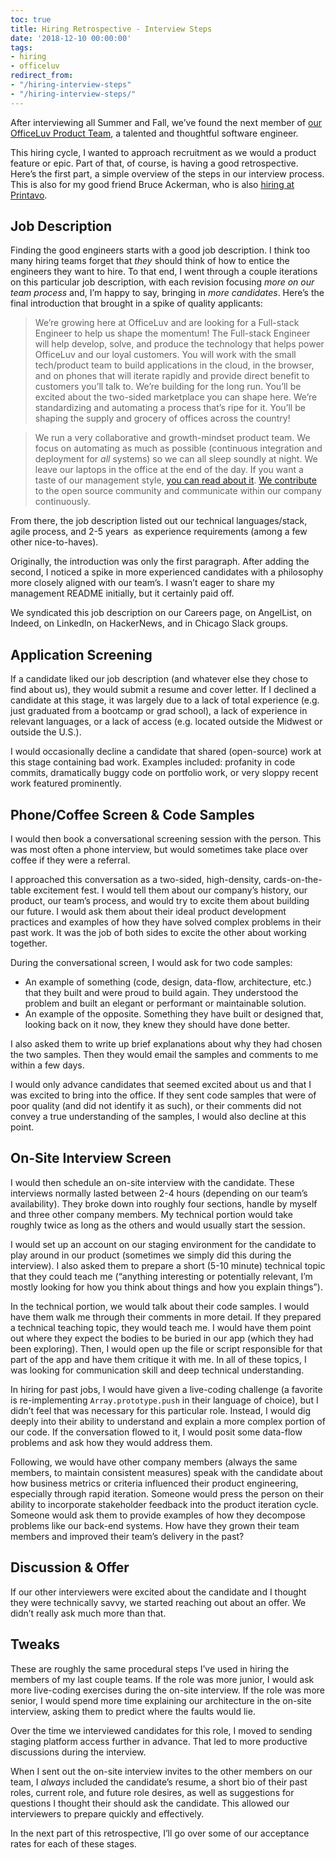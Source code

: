 ```yaml
---
toc: true
title: Hiring Retrospective - Interview Steps
date: '2018-12-10 00:00:00'
tags:
- hiring
- officeluv
redirect_from:
- "/hiring-interview-steps"
- "/hiring-interview-steps/"
---
```


After interviewing all Summer and Fall, we’ve found the next member of [our OfficeLuv Product Team](https://officeluv.github.io), a talented and thoughtful software engineer.

This hiring cycle, I wanted to approach recruitment as we would a product feature or epic. Part of that, of course, is having a good retrospective. Here’s the first part, a simple overview of the steps in our interview process. This is also for my good friend Bruce Ackerman, who is also [hiring at Printavo](https://angel.co/printavo/jobs).

## Job Description

Finding the good engineers starts with a good job description. I think too many hiring teams forget that _they_ should think of how to entice the engineers they want to hire. To that end, I went through a couple iterations on this particular job description, with each revision focusing _more on our team process_ and, I’m happy to say, bringing in _more candidates_. Here’s the final introduction that brought in a spike of quality applicants:

> We’re growing here at OfficeLuv and are looking for a Full-stack Engineer to help us shape the momentum! The Full-stack Engineer will help develop, solve, and produce the technology that helps power OfficeLuv and our loyal customers. You will work with the small tech/product team to build applications in the cloud, in the browser, and on phones that will iterate rapidly and provide direct benefit to customers you’ll talk to. We’re building for the long run. You’ll be excited about the two-sided marketplace you can shape here. We’re standardizing and automating a process that’s ripe for it. You’ll be shaping the supply and grocery of offices across the country!

> We run a very collaborative and growth-mindset product team. We focus on automating as much as possible (continuous integration and deployment for _all_ systems) so we can all sleep soundly at night. We leave our laptops in the office at the end of the day. If you want a taste of our management style, [you can read about it](https://github.com/andjosh/as-your-manager). [We contribute](https://github.com/officeluv) to the open source community and communicate within our company continuously.

From there, the job description listed out our technical languages/stack, agile process, and 2-5 years &nbsp;as experience requirements (among a few other nice-to-haves).

Originally, the introduction was only the first paragraph. After adding the second, I noticed a spike in more experienced candidates with a philosophy more closely aligned with our team’s. I wasn’t eager to share my management README initially, but it certainly paid off.

We syndicated this job description on our Careers page, on AngelList, on Indeed, on LinkedIn, on HackerNews, and in Chicago Slack groups.

## Application Screening

If a candidate liked our job description (and whatever else they chose to find about us), they would submit a resume and cover letter. If I declined a candidate at this stage, it was largely due to a lack of total experience (e.g. just graduated from a bootcamp or grad school), a lack of experience in relevant languages, or a lack of access (e.g. located outside the Midwest or outside the U.S.).

I would occasionally decline a candidate that shared (open-source) work at this stage containing bad work. Examples included: profanity in code commits, dramatically buggy code on portfolio work, or very sloppy recent work featured prominently.

## Phone/Coffee Screen & Code Samples

I would then book a conversational screening session with the person. This was most often a phone interview, but would sometimes take place over coffee if they were a referral.

I approached this conversation as a two-sided, high-density, cards-on-the-table excitement fest. I would tell them about our company’s history, our product, our team’s process, and would try to excite them about building our future. I would ask them about their ideal product development practices and examples of how they have solved complex problems in their past work. It was the job of both sides to excite the other about working together.

During the conversational screen, I would ask for two code samples:

- An example of something (code, design, data-flow, architecture, etc.) that they built and were proud to build again. They understood the problem and built an elegant or performant or maintainable solution.
- An example of the opposite. Something they have built or designed that, looking back on it now, they knew they should have done better.

I also asked them to write up brief explanations about why they had chosen the two samples. Then they would email the samples and comments to me within a few days.

I would only advance candidates that seemed excited about us and that I was excited to bring into the office. If they sent code samples that were of poor quality (and did not identify it as such), or their comments did not convey a true understanding of the samples, I would also decline at this point.

## On-Site Interview Screen

I would then schedule an on-site interview with the candidate. These interviews normally lasted between 2-4 hours (depending on our team’s availability). They broke down into roughly four sections, handle by myself and three other company members. My technical portion would take roughly twice as long as the others and would usually start the session.

I would set up an account on our staging environment for the candidate to play around in our product (sometimes we simply did this during the interview). I also asked them to prepare a short (5-10 minute) technical topic that they could teach me (“anything interesting or potentially relevant, I’m mostly looking for how you think about things and how you explain things”).

In the technical portion, we would talk about their code samples. I would have them walk me through their comments in more detail. If they prepared a technical teaching topic, they would teach me. I would have them point out where they expect the bodies to be buried in our app (which they had been exploring). Then, I would open up the file or script responsible for that part of the app and have them critique it with me. In all of these topics, I was looking for communication skill and deep technical understanding.

In hiring for past jobs, I would have given a live-coding challenge (a favorite is re-implementing `Array.prototype.push` in their language of choice), but I didn’t feel that was necessary for this particular role. Instead, I would dig deeply into their ability to understand and explain a more complex portion of our code. If the conversation flowed to it, I would posit some data-flow problems and ask how they would address them.

Following, we would have other company members (always the same members, to maintain consistent measures) speak with the candidate about how business metrics or criteria influenced their product engineering, especially through rapid iteration. Someone would press the person on their ability to incorporate stakeholder feedback into the product iteration cycle. Someone would ask them to provide examples of how they decompose problems like our back-end systems. How have they grown their team members and improved their team’s delivery in the past?

## Discussion & Offer

If our other interviewers were excited about the candidate and I thought they were technically savvy, we started reaching out about an offer. We didn’t really ask much more than that.

## Tweaks

These are roughly the same procedural steps I’ve used in hiring the members of my last couple teams. If the role was more junior, I would ask more live-coding exercises during the on-site interview. If the role was more senior, I would spend more time explaining our architecture in the on-site interview, asking them to predict where the faults would lie.

Over the time we interviewed candidates for this role, I moved to sending staging platform access further in advance. That led to more productive discussions during the interview.

When I sent out the on-site interview invites to the other members on our team, I _always_ included the candidate’s resume, a short bio of their past roles, current role, and future role desires, as well as suggestions for questions I thought their should ask the candidate. This allowed our interviewers to prepare quickly and effectively.

In the next part of this retrospective, I’ll go over some of our acceptance rates for each of these stages.

